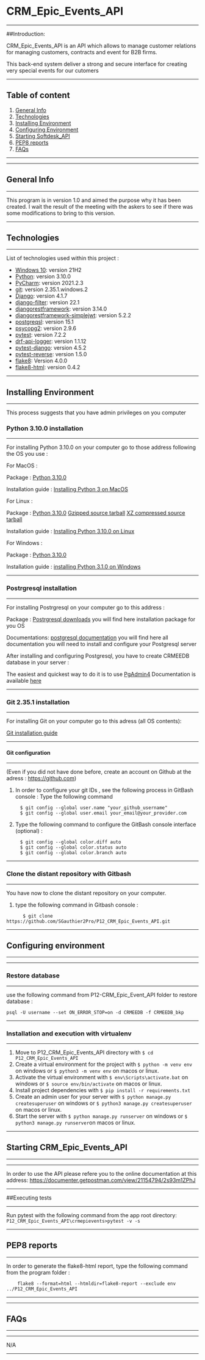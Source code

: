 # CRM_Epic_Events_API
***
##Introduction:

CRM_Epic_Events_API is an API which allows to manage customer relations for managing customers, contracts and event for  B2B firms.

This back-end system deliver a strong and secure interface for creating very special events for our cutomers

***
## Table of content
1. [General Info](#general-info)
2. [Technologies](#technologies)
3. [Installing Environment](#Installing-Environment)
4. [Configuring Environment](#Configuring-Environment)
5. [Starting Softdesk_API](#Starting-Softdesk_API)
6. [PEP8 reports](#PEP8-reports)
7. [FAQs](#faqs)
***
***
## General Info
***
This program is in version 1.0 and aimed the purpose why it has been created.
I wait the result of the meeting with the askers to see if there was some modifications to bring to this version.

***
## Technologies
***
List of technologies used within this project : 
* [Windows 10](https://www.microsoft.com/fr-fr/software-download/windows10): version 21H2
* [Python](https://www.python.org/downloads/release/python-3100/):  version 3.10.0
* [PyCharm](https://www.jetbrains.com/fr-fr/pycharm/): version 2021.2.3
* [git](https://git-scm.com/download/win): version 2.35.1.windows.2
* [Django](https://www.djangoproject.com/): version 4.1.7
* [django-filter](https://django-filter.readthedocs.io/en/stable/): version 22.1
* [djangorestframework](https://www.django-rest-framework.org): version 3.14.0
* [djangorestframework-simplejwt](https://django-rest-framework-simplejwt.readthedocs.io/en/latest/): version 5.2.2
* [postgreqsl](https://www.postgresql.org/download/windows/): version 15.1
* [psycopg2](https://www.psycopg.org/docs/): version 2.9.6
* [pytest](https://docs.pytest.org/en/7.2.x/getting-started.html): version 7.2.2
* [drf-api-logger](https://pypi.org/project/drf-api-logger/): version 1.1.12 
* [pytest-django](https://pytest-django.readthedocs.io/en/latest/): version 4.5.2
* [pytest-reverse](https://pypi.org/project/pytest-reverse/): version 1.5.0
* [flake8](https://pypi.org/project/flake8/): Version 4.0.0
* [flake8-html](https://pypi.org/project/flake8-html/): version 0.4.2

***
## Installing Environment
***
This process suggests that you have admin privileges on you computer
### Python 3.10.0 installation
***
For installing Python 3.10.0 on your computer go to those address following the OS you use :

For MacOS :

  Package :
    [Python 3.10.0](https://www.python.org/ftp/python/3.10.0/python-3.10.0post2-macos11.pkg)
    
  Installation guide :
    [Installing Python 3 on MacOS](https://docs.python-guide.org/starting/install3/osx/)

For Linux :

  Package :
    [Python 3.10.0](https://www.python.org/downloads/release/python-3100/)
    [Gzipped source tarball](https://www.python.org/ftp/python/3.10.0/Python-3.10.0.tgz)
    [XZ compressed source tarball](https://www.python.org/ftp/python/3.10.0/Python-3.10.0.tar.xz)
    
 Installation guide :
    [Installing Python 3.10.0 on Linux](https://docs.python-guide.org/starting/install3/linux/)

For Windows :

  Package : 
    [Python 3.10.0](https://www.python.org/ftp/python/3.10.0/python-3.10.0-amd64.exe)
    
  Installation guide :
    [installing Python 3.1.0 on Windows](https://docs.python.org/fr/3/using/windows.html)

***
### Postrgresql installation
***
For installing Postrgresql on your computer go to this address :

Package :
[Postrgresql downloads](https://www.postgresql.org/download/)
you will find here installation package for you OS

Documentations: 
[postgresql documentation](https://www.postgresql.org/docs/)
you will find here all documentation you will need to install and configure your Postgresql server

After installing and configuring Postgresql, you have to create CRMEEDB database in your server :

The easiest and quickest way to do it is to use [PgAdmin4](https://www.pgadmin.org/download/)
Documentation is available [here](https://www.pgadmin.org/docs/pgadmin4/latest/index.html)

***
### Git 2.35.1 installation
***
For installing Git on your computer go to this adress (all OS contents):

[Git installation guide](https://git-scm.com/book/en/v2/Getting-Started-Installing-Git)

***
#### Git configuration 
***
(Even if you did not have done before, create an account on Github at the adress : https://github.com)

1. In order to configure your git IDs , see the following process in GitBash console :
   Type the following command
  
  ``` 
       $ git config --global user.name "your_github_username"
       $ git config --global user.email your_email@your_provider.com
  ```
2. Type the following command to configure the GitBash console interface (optional) :
  
  ```
       $ git config --global color.diff auto
       $ git config --global color.status auto 
       $ git config --global color.branch auto
  ```
***
### Clone the distant repository with Gitbash
***
You have now to clone the distant repository on your computer.
1. type the following command in Gitbash console :
  
  ```
        $ git clone https://github.com/SGauthier2Pro/P12_CRM_Epic_Events_API.git
  ```
***
## Configuring environment
***

***
### Restore database
***
use the following command from P12-CRM_Epic_Event_API folder to restore database :
```
psql -U username --set ON_ERROR_STOP=on -d CRMEEDB -f CRMEEDB_bkp
```

***
### Installation and execution with virtualenv
***
1. Move to P12_CRM_Epic_Events_API directory with ```$ cd P12_CRM_Epic_Events_API```
2. Create a virtual environment for the project with ```$ python -m venv env``` on windows or ```$ python3 -m venv env``` on macos or linux.
3. Activate the virtual environment with ```$ env\Scripts\activate.bat``` on windows or ```$ source env/bin/activate``` on macos or linux.
4. Install project dependencies with ```$ pip install -r requirements.txt```
5. Create an admin user for your server with ```$ python manage.py createsuperuser``` on windows or ```$ python3 manage.py createsuperuser``` on macos or linux.
6. Start the server with ```$ python manage.py runserver``` on windows or ```$ python3 manage.py runserver```on macos or linux.

***
## Starting CRM_Epic_Events_API
***
***
In order to use the API please refere you to the online documentation at this address:
https://documenter.getpostman.com/view/21154794/2s93m1ZPhJ

***
##Executing tests
***
   Run pytest with the following command from the app root directory:
      <code>P12_CRM_Epic_Events_API\crmepievents>pytest -v -s</code>

***
## PEP8 reports
***

In order to generate the flake8-html report, type the following command from the program folder :

```
    flake8 --format=html --htmldir=flake8-report --exclude env ../P12_CRM_Epic_Events_API
```  

***
***
## FAQs
***
***
N/A
***